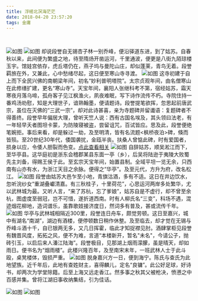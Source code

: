 ```yaml
---
title: 浮槎北溟海茫茫
date: 2018-04-20 23:57:20
tags: 金庸
---
```

<br>

![如图](浮槎北溟海茫茫/a.jpeg)
![如图](浮槎北溟海茫茫/b.jpeg)
却说段誉自无锡杏子林一别乔峰，便沿驿道东进，到了姑苏。自春秋以来，此间便为繁盛之地，待至隋炀开凿运河，千里通波，便更是八街九陌琼楼玉宇。馆娃宫依存，虎丘塔仍在，燕子坞与曼陀山庄，却似蓬莱，青鸟无着。段誉羁旅在外，又兼此，心中愁绪尽起，这日便至寒山寺寻渡。
![如图](浮槎北溟海茫茫/1.jpeg)
这寺初建于自上而下全民兴佛的南朝梁年间，初名“妙利普明塔院”。太宗贞观年间，由名僧寒山在此修缮扩建，更名“寒山寺”。天宝年间，襄阳人张继科考不第，宿经姑苏，霜天寒夜月落乌啼，孤舟客子见江枫渔火，夙夜难眠，写下诗作流传不朽。寺院住持一番鸡汤劝慰，知是大理世子，谙熟翰墨，便请题诗。段誉提笔欲挥，忽思起前唐武宗，虽位在灭佛的“三武一宗”，却对此诗甚喜，亲为寺题碑并留谶语：复题碑者不得善终。段誉早年偏居大理，曾听天竺人说：西有古国名埃及，其头领曰法老，有一年轻早夭者图坦卡蒙，为防陵寝被盗，尝留诅咒，百试皆应。思及此，段誉便绝笔婉拒。事后来看，却是躲过一劫，及至明清，皆有名流题<枫桥夜泊>碑，倏而皆殒。至20世纪30年代，倭国袭扰，金瓯半丧。扶桑人曾惦此碑，时有爱国者，损身以应，令倭人胆裂而色变。[点此查看相关](http://news.ifeng.com/history/1/midang/200903/0303_2664_1041190.shtml)
![如图](浮槎北溟海茫茫/2.jpeg)
自辞姑苏，顺吴淞江而下，至华亭县。这华庭初是浙东会稽郡某县东面一亭（乡），后吴将陆逊于夷陵大败蜀先主刘备，得赐王侯于此。至玄宗天宝年间，始置县制。全域平坦一览无余，只西南有山亦有水，为浙江天目之余脉。便得之“华亭”。及至元代，方升为府，改名松江。
![如图](浮槎北溟海茫茫/3.jpeg)
段誉由姑苏大邑乍至小地，青旗沽酒，多有不适。这日在井边饮水，忽听浣纱女“重湖叠巘清嘉。有三秋桂子，十里荷花”，心思运河两岸多处繁华，尤以武林城为最。又听人言，“来了苏杭，忘了爹娘”，姑苏自是不虚行，却不曾至余杭，图虚度至弱冠，岂不可惜，遂折道西南。时有人柳氏名“三变”，科场不遇，混迹烟花柳地，造词谱乐，虽靠歌妓接济度日，然词多有普及，甚或流传千年。
![如图](浮槎北溟海茫茫/4.jpeg)
华亭与武林城相隔近300里，段誉连日舟车，颇觉劳顿。这日至嘉兴，城中有湖名“南湖”，湖边有酒楼，便停顿数日稍作休整。及至临去，却才觉在无锡与乔峰斗酒十千，自已银两无多，又几日挥霍，临此才知捉襟见肘。酒肆掌柜见段誉有魏晋风度，拓拓之风，便不为难，言道“本楼新开，暂名"未名"，今请公子，抛砖引玉，以启后来人潘江陆海”。段誉极目，见那湖上烟雨濛朦，虽是晴天，却如雨日。便书名为“烟雨楼”。此楼兴隆百年，及至南宋末年，一班武林人士于此斗殴，桌凳楼体，毁损严重。
![如图](浮槎北溟海茫茫/5.jpeg)
脱身嘉兴方一日，便到海宁。陈氏与查氏为此地望族。近千年后，此地有查姓财主，喜得麟儿，定名“良镛”。此公好足球，好诗书，却两次为学堂除籍。后至上海又远走香江。然多事之秋其父被枪决，愤懑之中百感并集。曾将江湖旧事收纳集结，引为佳话。

![如图](浮槎北溟海茫茫/6.jpeg)
![如图](浮槎北溟海茫茫/7.jpeg)
